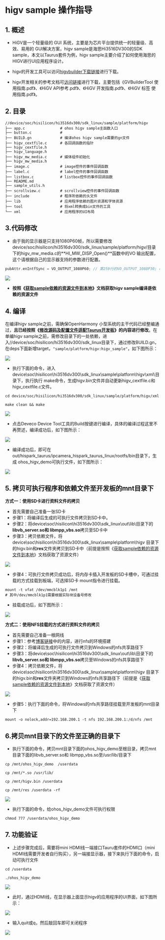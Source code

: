 # higv sample 操作指导

## 1. 概述

* HiGV是一个轻量级的 GUI 系统，主要是为芯片平台提供统一的轻量级、高效、易用的 GUI解决方案，higv  sample是海思Hi3516DV300的SDK sample，本文以Taurus套件为例，higv  sample主要介绍了如何使用海思的HIGV进行UI应用程序设计。

* higv的开发工具可以访问[higvbuilder下载链接](https://repo.harmonyos.com/#/cn/bundles/@huawei%2Fhigvbuilder)进行下载。
* higv开发相关的参考文档可[访问链接](https://gitee.com/openharmony/device_soc_hisilicon/tree/master/hi3516dv300/sdk_linux/sample/doc)进行下载，主要包括《GVBuilderTool 使用指南.pdf》、《HiGV API参考.pdf》、《HiGV 开发指南.pdf》、《HiGV 标签 使用指南.pdf》。

## 2. 目录

```shell
//device/soc/hisilicon/hi3516dv300/sdk_linux/sample/platform/higv
├── app.c                # ohos higv sample主函数入口
├── button.c             #
├── BUILD.gn             # 编译ohos higv sample需要的gn文件
├── higv_cextfile.c      # 各回调函数的指针
├── higv_cextfile.h
├── higv_language.h
├── higv_mw_media.c      # 媒体组件初始化
├── higv_mw_media.h
├── image.c              # image控件的事件回调函数
├── label.c              # label控件的事件回调函数
├── listbox.c            # listbox控件的事件回调函数
├── README.md
├── sample_utils.h
├── scrollview.c         # scrollview控件的事件回调函数
├── include              # 程序所依赖的头文件
├── lib                  # 应用程序依赖的图片资源和字体资源
├── tool                 # 将xml转换成bin文件的工具
└── xml                  # 应用程序的UI布局
```

## 3.代码修改

* 由于我的显示器是只支持1080P60帧，所以需要修改device/soc/hisilicon/hi3516dv300/sdk_linux/sample/platform/higv/目录下的higv_mw_media.c的**HI_MW_DISP_Open()**函数中的VO 输出配置，这个请根据自己的显示器支持的参数进行配置。

```c++
pubAttr.enIntfSync = VO_OUTPUT_1080P60; // 第259行的VO_OUTPUT_1080P30; 改成 VO_OUTPUT_1080P60;
```

![](https://gitee.com/wgm2022/mypic/raw/master/hispark_taurus_nnie_sample/175%E9%80%82%E9%85%8D%E6%98%BE%E7%A4%BA%E5%B1%8F.png)

* **按照《[获取sample依赖的资源文件到本地](../../taurus/doc/6.2.%E8%8E%B7%E5%8F%96sample%E4%BE%9D%E8%B5%96%E7%9A%84%E8%B5%84%E6%BA%90%E6%96%87%E4%BB%B6%E5%88%B0%E6%9C%AC%E5%9C%B0.md)》文档获取higv sample编译是依赖的资源文件**

## 4. 编译

在编译higv sample之前，需确保OpenHarmony 小型系统的主干代码已经整编通过，**且已经按照《[修改源码及配置文件适配Taurus开发板](../../taurus/doc/2.2.1.%E4%BF%AE%E6%94%B9%E6%BA%90%E7%A0%81%E5%8F%8A%E9%85%8D%E7%BD%AE%E6%96%87%E4%BB%B6%E9%80%82%E9%85%8DTaurus%E5%BC%80%E5%8F%91%E6%9D%BF.md)》的内容进行修改**。在单编higv sample之前，需修改目录下的一处依赖，进入//device/soc/hisilicon/hi3516dv300/sdk_linux目录下，通过修改BUILD.gn，在deps下面新增target，``"sample/platform/higv:higv_sample"``，如下图所示：

![](https://gitee.com/wgm2022/mypic/raw/master/hispark_taurus_nnie_sample/174higv%E4%BF%AE%E6%94%B9buildgn.png)

* 执行下面的命令，进入device\soc\hisilicon\hi3516dv300\sdk_linux\sample\platform\higv\xml\目录下，执行执行 make命令，生成higv.bin文件并自动更新higv_cextfile.c和higv_cextfile.c文件。

```
cd device/soc/hisilicon/hi3516dv300/sdk_linux/sample/platform/higv/xml

make clean && make
```

![](https://gitee.com/wgm2022/mypic/raw/master/hispark_taurus_nnie_sample/173higv%20make%20xml%E6%96%87%E4%BB%B6.png)

* 点击Deveco Device Tool工具的Build按键进行编译，具体的编译过程这里不再赘述，编译成功后，如下图所示：

![](https://gitee.com/wgm2022/mypic/raw/master/hispark_taurus_helloworld_sample/0002-build%20success.png)

* 编译成功后，即可在out/hispark_taurus/ipcamera_hispark_taurus_linux/rootfs/bin目录下，生成 ohos_higv_demo可执行文件，如下图所示：

![](https://gitee.com/wgm2022/mypic/raw/master/hispark_taurus_nnie_sample/176%E7%94%9F%E6%88%90hig%20%E5%8F%AF%E6%89%A7%E8%A1%8C%E7%A8%8B%E5%BA%8F.png)

## 5. 拷贝可执行程序和依赖文件至开发板的mnt目录下

**方式一：使用SD卡进行资料文件的拷贝**

* 首先需要自己准备一张SD卡
* 步骤1：将编译后生成的可执行文件拷贝到SD卡中。
* 步骤2：将device\soc\hisilicon\hi3516dv300\sdk_linux\out\lib\目录下的**libvb_server.so和 libmpp_vbs.so**拷贝至SD卡中
* 步骤3：拷贝依赖文件，将device\soc\hisilicon\hi3516dv300\sdk_linux\sample\platform\higv 目录下的higv.bin和**res**文件夹拷贝到SD卡中（前提是按照《[获取sample依赖的资源文件到本地](../../taurus/doc/6.2.%E8%8E%B7%E5%8F%96sample%E4%BE%9D%E8%B5%96%E7%9A%84%E8%B5%84%E6%BA%90%E6%96%87%E4%BB%B6%E5%88%B0%E6%9C%AC%E5%9C%B0.md)》文档获取了资源文件）

![](https://gitee.com/wgm2022/mypic/raw/master/hispark_taurus_nnie_sample/177%E5%A4%8D%E5%88%B6higv%E6%96%87%E4%BB%B6%E8%87%B3U%E7%9B%98.png)

* 步骤4：可执行文件拷贝成功后，将内存卡插入开发板的SD卡槽中，可通过挂载的方式挂载到板端，可选择SD卡 mount指令进行挂载。

```shell
mount -t vfat /dev/mmcblk1p1 /mnt
# 其中/dev/mmcblk1p1需要根据实际块设备号修改
```

* 挂载成功后，如下图所示：

![](https://gitee.com/wgm2022/mypic/raw/master/hispark_taurus_nnie_sample/179%E5%B0%86higv%E6%96%87%E4%BB%B6%E8%BF%9B%E8%A1%8CSD%E5%8D%A1%E7%9A%84%E6%8C%82%E8%BD%BD.png)

**方式二：使用NFS挂载的方式进行资料文件的拷贝**

* 首先需要自己准备一根网线
* 步骤1：参考[博客链接](https://blog.csdn.net/Wu_GuiMing/article/details/115872995?spm=1001.2014.3001.5501)中的内容，进行nfs的环境搭建
* 步骤2：将编译后生成的可执行文件拷贝到Windows的nfs共享路径下
* 步骤3：将device\soc\hisilicon\hi3516dv300\sdk_linux\out\lib\目录下的**libvb_server.so和 libmpp_vbs.so**拷贝至Windows的nfs共享路径下
* 步骤4：拷贝依赖文件，将device\soc\hisilicon\hi3516dv300\sdk_linux\sample\platform\higv 目录下的higv.bin和**res**文件夹拷贝到Windows的nfs共享路径下（前提是《[获取sample依赖的资源文件到本地](../../taurus/doc/6.2.%E8%8E%B7%E5%8F%96sample%E4%BE%9D%E8%B5%96%E7%9A%84%E8%B5%84%E6%BA%90%E6%96%87%E4%BB%B6%E5%88%B0%E6%9C%AC%E5%9C%B0.md)》文档获取了资源文件）

![](https://gitee.com/wgm2022/mypic/raw/master/hispark_taurus_nnie_sample/178%E5%A4%8D%E5%88%B6higv%E6%96%87%E4%BB%B6%E8%87%B3nfs%E8%B7%AF%E5%BE%84.png)

* 步骤5：执行下面的命令，将Windows的nfs共享路径挂载至开发板的mnt目录下

```
mount -o nolock,addr=192.168.200.1 -t nfs 192.168.200.1:/d/nfs /mnt
```

## 6.拷贝mnt目录下的文件至正确的目录下

* 执行下面的命令，拷贝mnt目录下面的ohos_higv_demo至根目录，拷贝mnt目录下面的libvb_server.so和 libmpp_vbs.so至/usr/lib/目录下

```
cp /mnt/ohos_higv_demo  /userdata

cp /mnt/*.so /usr/lib/

cp /mnt/higv.bin /userdata

cp /mnt/res /userdata -rf
```

![](https://gitee.com/wgm2022/mypic/raw/master/hispark_taurus_nnie_sample/180%E6%8B%B7%E8%B4%9Dhigv%E4%BE%9D%E8%B5%96%E6%96%87%E4%BB%B6%E8%87%B3userdate.png)

* 执行下面的命令，给ohos_higv_demo文件可执行权限

```
chmod 777 /userdata/ohos_higv_demo
```

## 7. 功能验证

* 上述步骤完成后，需要将mini HDMI线一端接口Tauru套件的HDMI口（mini HDMI线需要开发者自行购买），另一端接显示器，接下来执行下面的命令，启动可执行文件

```
cd /userdata

./ohos_higv_demo
```

![](https://gitee.com/wgm2022/mypic/raw/master/hispark_taurus_nnie_sample/181%E8%BF%90%E8%A1%8Chigv%E7%A8%8B%E5%BA%8F.png)

* 此时，通过HDMI线，在显示器上面显示higv的应用程序的UI界面，如下图所示：

![](https://gitee.com/wgm2022/mypic/raw/master/hispark_taurus_nnie_sample/182higv%E8%BF%90%E8%A1%8C%E5%90%8E%E7%9A%84%E7%BB%93%E6%9E%9C.png)

* 输入quit或q，然后敲回车即可关闭程序

![](https://gitee.com/wgm2022/mypic/raw/master/hispark_taurus_nnie_sample/182%E8%BE%93%E5%85%A5q%E9%80%80%E5%87%BAhigv%E7%A8%8B%E5%BA%8F.png)
